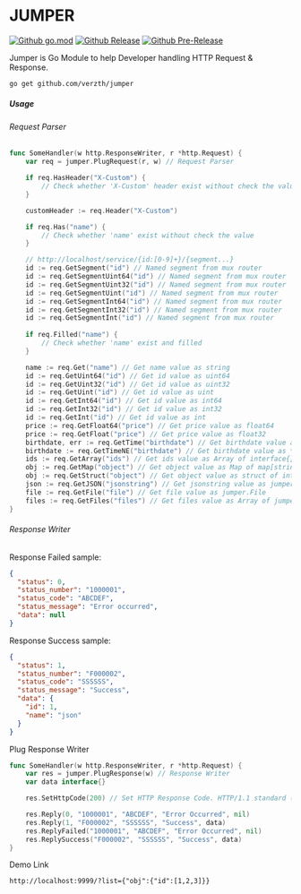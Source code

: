 # JUMPER
[![Github go.mod](https://img.shields.io/github/go-mod/go-version/verzth/jumper?style=for-the-badge)](https://golang.org)
[![Github Release](https://img.shields.io/github/v/release/verzth/jumper?style=for-the-badge)](https://github.com/verzth/jumper)
[![Github Pre-Release](https://img.shields.io/github/v/tag/verzth/jumper?include_prereleases&sort=semver&style=for-the-badge)](https://github.com/verzth/jumper)

Jumper is Go Module to help Developer handling HTTP Request & Response.

```bash
go get github.com/verzth/jumper
```

##### Usage
###### Request Parser
```go
func SomeHandler(w http.ResponseWriter, r *http.Request) {
    var req = jumper.PlugRequest(r, w) // Request Parser

    if req.HasHeader("X-Custom") {
        // Check whether 'X-Custom' header exist without check the value
    }

    customHeader := req.Header("X-Custom")

    if req.Has("name") {
        // Check whether 'name' exist without check the value
    }

    // http://localhost/service/{id:[0-9]+}/{segment...}
    id := req.GetSegment("id") // Named segment from mux router
    id := req.GetSegmentUint64("id") // Named segment from mux router
    id := req.GetSegmentUint32("id") // Named segment from mux router
    id := req.GetSegmentUint("id") // Named segment from mux router
    id := req.GetSegmentInt64("id") // Named segment from mux router
    id := req.GetSegmentInt32("id") // Named segment from mux router
    id := req.GetSegmentInt("id") // Named segment from mux router
    
    if req.Filled("name") {
        // Check whether 'name' exist and filled
    }

    name := req.Get("name") // Get name value as string
    id := req.GetUint64("id") // Get id value as uint64
    id := req.GetUint32("id") // Get id value as uint32
    id := req.GetUint("id") // Get id value as uint
    id := req.GetInt64("id") // Get id value as int64
    id := req.GetInt32("id") // Get id value as int32
    id := req.GetInt("id") // Get id value as int
    price := req.GetFloat64("price") // Get price value as float64
    price := req.GetFloat("price") // Get price value as float32
    birthdate, err := req.GetTime("birthdate") // Get birthdate value as *time.Time with Error handler
    birthdate := req.GetTimeNE("birthdate") // Get birthdate value as *time.Time with No Error
    ids := req.GetArray("ids") // Get ids value as Array of interface{}
    obj := req.GetMap("object") // Get object value as Map of map[string]interface{}
    obj := req.GetStruct("object") // Get object value as struct of interface{}
    json := req.GetJSON("jsonstring") // Get jsonstring value as jumper.JSON
    file := req.GetFile("file") // Get file value as jumper.File
    files := req.GetFiles("files") // Get files value as Array of jumper.File
}
```

###### Response Writer
Response Failed sample:
```json
{
  "status": 0,
  "status_number": "1000001",
  "status_code": "ABCDEF",
  "status_message": "Error occurred",
  "data": null
}
```
Response Success sample:
```json
{
  "status": 1,
  "status_number": "F000002",
  "status_code": "SSSSSS",
  "status_message": "Success",
  "data": {
    "id": 1,
    "name": "json"
  }
}
```

Plug Response Writer
```go
func SomeHandler(w http.ResponseWriter, r *http.Request) {
    var res = jumper.PlugResponse(w) // Response Writer
    var data interface{}

    res.SetHttpCode(200) // Set HTTP Response Code. HTTP/1.1 standard (RFC 7231)

    res.Reply(0, "1000001", "ABCDEF", "Error Occurred", nil)
    res.Reply(1, "F000002", "SSSSSS", "Success", data)
    res.ReplyFailed("1000001", "ABCDEF", "Error Occurred", nil)
    res.ReplySuccess("F000002", "SSSSSS", "Success", data)
}
```

Demo Link
```
http://localhost:9999/?list={"obj":{"id":[1,2,3]}}
```